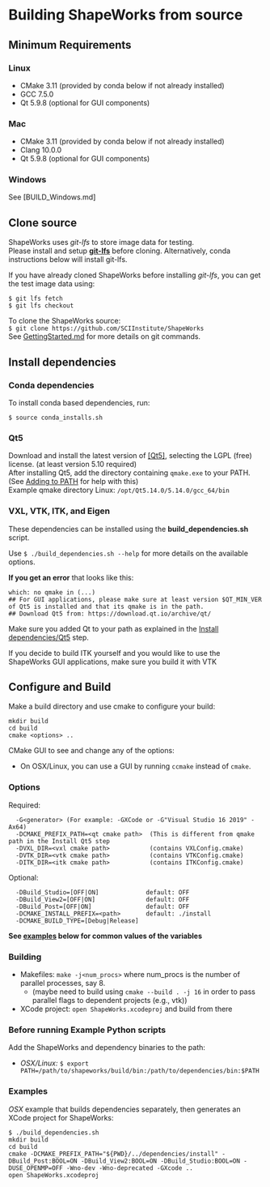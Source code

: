 # Building ShapeWorks from source

## Minimum Requirements

### Linux
* CMake 3.11 (provided by conda below if not already installed)
* GCC 7.5.0
* Qt 5.9.8 (optional for GUI components)

### Mac
* CMake 3.11 (provided by conda below if not already installed)
* Clang 10.0.0
* Qt 5.9.8 (optional for GUI components)

### Windows
See [BUILD_Windows.md]

## Clone source

ShapeWorks uses *git-lfs* to store image data for testing.  
Please install and setup **[git-lfs](https://github.com/git-lfs/git-lfs/wiki/Installation)** before cloning.
Alternatively, conda instructions below will install git-lfs.

If you have already cloned ShapeWorks before installing *git-lfs*, you can get the test image data using:  
```
$ git lfs fetch
$ git lfs checkout
```

To clone the ShapeWorks source:  
`$ git clone https://github.com/SCIInstitute/ShapeWorks`  
See [GettingStarted.md](GettingStarted.md#source-and-branches) for more details on git commands.  


## Install dependencies

### Conda dependencies
To install conda based dependencies, run:
```
$ source conda_installs.sh
```

### Qt5  
Download and install the latest version of [[Qt5]](https://download.qt.io/archive/qt/), selecting the LGPL (free) license. (at least version 5.10 required)  
After installing Qt5, add the directory containing `qmake.exe` to your PATH. (See [Adding to PATH](GettingStarted.md#PATH-environment-variable) for help with this)  
Example qmake directory Linux: `/opt/Qt5.14.0/5.14.0/gcc_64/bin`  

### VXL, VTK, ITK, and Eigen
These dependencies can be installed using the **build_dependencies.sh** script.  

Use `$ ./build_dependencies.sh --help` for more details on the available options.  

**If you get an error** that looks like this:  
```
which: no qmake in (...)
## For GUI applications, please make sure at least version $QT_MIN_VER of Qt5 is installed and that its qmake is in the path.
## Download Qt5 from: https://download.qt.io/archive/qt/
```
Make sure you added Qt to your path as explained in the [Install dependencies/Qt5](#Qt5) step.  

If you decide to build ITK yourself and you would like to use the ShapeWorks GUI applications, make sure you build it with VTK  


## Configure and Build  
Make a build directory and use cmake to configure your build:  
```
mkdir build
cd build
cmake <options> ..
```
CMake GUI to see and change any of the options:
- On OSX/Linux, you can use a GUI by running `ccmake` instead of `cmake`.  

### Options
Required:  
```
  -G<generator> (For example: -GXCode or -G"Visual Studio 16 2019" -Ax64)
  -DCMAKE_PREFIX_PATH=<qt cmake path>  (This is different from qmake path in the Install Qt5 step
  -DVXL_DIR=<vxl cmake path>           (contains VXLConfig.cmake)
  -DVTK_DIR=<vtk cmake path>           (contains VTKConfig.cmake)
  -DITK_DIR=<itk cmake path>           (contains ITKConfig.cmake)
```
Optional:
```
  -DBuild_Studio=[OFF|ON]             default: OFF
  -DBuild_View2=[OFF|ON]              default: OFF
  -DBuild_Post=[OFF|ON]               default: OFF
  -DCMAKE_INSTALL_PREFIX=<path>       default: ./install
  -DCMAKE_BUILD_TYPE=[Debug|Release]  
```
**See [examples](#Examples) below for common values of the variables**  

### Building
- Makefiles: `make -j<num_procs>` where num_procs is the number of parallel processes, say 8.  
    - (maybe need to build using `cmake --build . -j 16` in order to pass parallel flags to dependent projects (e.g., vtk))  
- XCode project: `open ShapeWorks.xcodeproj` and build from there  

### Before running Example Python scripts
Add the ShapeWorks and dependency binaries to the path:  
- *OSX/Linux:* `$ export PATH=/path/to/shapeworks/build/bin:/path/to/dependencies/bin:$PATH`  

### Examples
*OSX* example that builds dependencies separately, then generates an XCode project for ShapeWorks:  
```
$ ./build_dependencies.sh
mkdir build
cd build
cmake -DCMAKE_PREFIX_PATH="${PWD}/../dependencies/install" -DBuild_Post:BOOL=ON -DBuild_View2:BOOL=ON -DBuild_Studio:BOOL=ON -DUSE_OPENMP=OFF -Wno-dev -Wno-deprecated -GXcode ..
open ShapeWorks.xcodeproj
```
